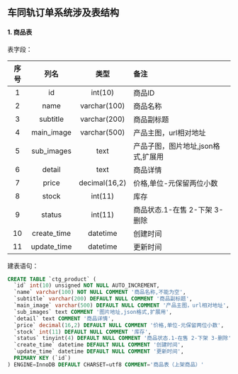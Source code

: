 ## 车同轨订单系统涉及表结构
#### 1. 商品表
表字段：  

| 序号 | 列名 | 类型 | 备注 |
|:---:|:---:|:---:|:---|
|1|id|int(10)|商品ID|
|2|name|varchar(100)|商品名称|
|3|subtitle|varchar(200)|商品副标题|
|4|main_image|varchar(500)|产品主图，url相对地址|
|5|sub_images|text|产品子图，图片地址,json格式,扩展用|
|6|detail|text|商品详情|
|7|price|decimal(16,2)|价格,单位-元保留两位小数|
|8|stock|int(11)|库存|
|9|status|int(11)|商品状态.1-在售 2-下架 3-删除|
|10|create_time|datetime|创建时间|
|11|update_time|datetime|更新时间|
建表语句：
```sql
CREATE TABLE `ctg_product` (
  `id` int(10) unsigned NOT NULL AUTO_INCREMENT,
  `name` varchar(100) NOT NULL COMMENT '商品名称,不能为空',
  `subtitle` varchar(200) DEFAULT NULL COMMENT '商品副标题',
  `main_image` varchar(500) DEFAULT NULL COMMENT '产品主图，url相对地址',
  `sub_images` text COMMENT '图片地址,json格式,扩展用',
  `detail` text COMMENT '商品详情',
  `price` decimal(16,2) DEFAULT NULL COMMENT '价格,单位-元保留两位小数',
  `stock` int(11) DEFAULT NULL COMMENT '库存',
  `status` tinyint(4) DEFAULT NULL COMMENT '商品状态.1-在售 2-下架 3-删除',
  `create_time` datetime DEFAULT NULL COMMENT '创建时间',
  `update_time` datetime DEFAULT NULL COMMENT '更新时间',
  PRIMARY KEY (`id`)
) ENGINE=InnoDB DEFAULT CHARSET=utf8 COMMENT='商品表（上架商品）'
```
